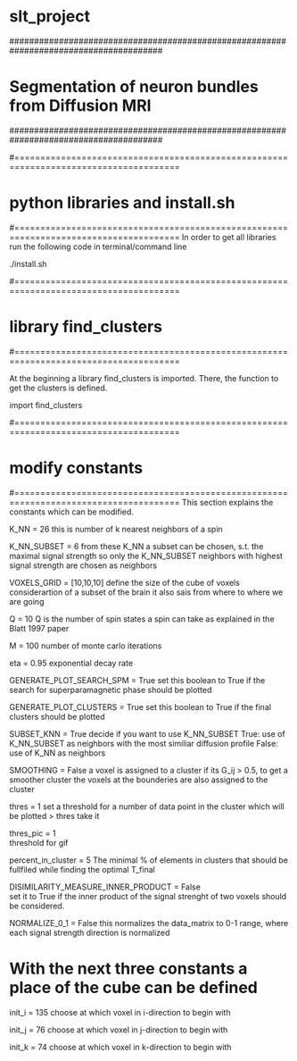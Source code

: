 # slt_project
#######################################################################################
# Segmentation of neuron bundles from Diffusion MRI
#######################################################################################

#======================================================================================
# python libraries and install.sh
#======================================================================================
In order to get all libraries run the following code in terminal/command line

./install.sh


#======================================================================================
# library find_clusters
#======================================================================================

At the beginning a library find_clusters is imported. There, the function to get the
clusters is defined.

import find_clusters


#======================================================================================
# modify constants
#======================================================================================
This section explains the constants which can be modified.

K_NN = 26										this is number of k nearest 
												neighbors of a spin

K_NN_SUBSET = 6									from these K_NN a subset can be chosen,
												s.t. the maximal signal strength
												so only the K_NN_SUBSET neighbors with 
												highest signal strength are chosen as 
												neighbors

VOXELS_GRID = [10,10,10] 						define the size of the cube of voxels
												considerartion of a subset of the brain
												it also sais from where to where we are 
												going

Q = 10											Q is the number of spin states a spin 
												can take as explained in the Blatt 1997
												paper

M = 100											number of monte carlo iterations

eta = 0.95 										exponential decay rate

GENERATE_PLOT_SEARCH_SPM = True
												set this boolean to True if the search for superparamagnetic phase
												should be plotted	

GENERATE_PLOT_CLUSTERS = True
												set this boolean to True if the final clusters
												should be plotted

SUBSET_KNN = True								decide if you want to use K_NN_SUBSET
												True: 	use of K_NN_SUBSET as neighbors with the most similiar diffusion profile
												False: 	use of K_NN as neighbors

SMOOTHING = False								a voxel is assigned to a cluster if its
												G_ij > 0.5, to get a smoother cluster
												the voxels at the bounderies are also 
												assigned to the cluster 

thres = 1
												set a threshold for a number of
												data point in the cluster which will be plotted
												> thres take it

thres_pic = 1									
												threshold for gif

percent_in_cluster = 5							The minimal % of elements in clusters that should be 										fullfiled while finding the optimal T_final


DISIMILARITY_MEASURE_INNER_PRODUCT = False		
												set it to True if the inner product
												of the signal strenght of two voxels
												should be considered.

NORMALIZE_0_1 = False
												this normalizes the data_matrix to 0-1 range, where each signal strength direction is normalized


# With the next three constants a place of the cube can be defined

init_i = 135									choose at which voxel in i-direction to 
												begin with 

init_j = 76										choose at which voxel in j-direction to 
												begin with

init_k = 74										choose at which voxel in k-direction to 
												begin with








